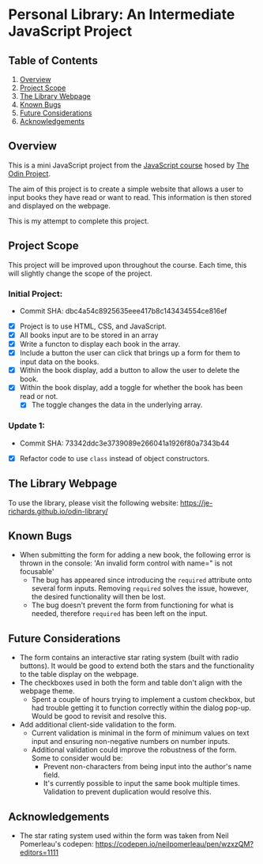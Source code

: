 # Personal Library: An Intermediate JavaScript Project

## Table of Contents
1. [Overview](#overview)
2. [Project Scope](#project-scope)
3. [The Library Webpage](#the-library-webpage)
4. [Known Bugs](#known-bugs)
5. [Future Considerations](#future-considerations)
6. [Acknowledgements](#acknowledgements)

## Overview
This is a mini JavaScript project from the [JavaScript course](https://www.theodinproject.com/paths/full-stack-javascript/courses/javascript) hosed by [The Odin Project](https://www.theodinproject.com/).

The aim of this project is to create a simple website that allows a user to input books they have read or want to read. This information is then stored and displayed on the webpage.

This is my attempt to complete this project.

## Project Scope
This project will be improved upon throughout the course. Each time, this will slightly change the scope of the project. 

### Initial Project:
- Commit SHA: dbc4a54c8925635eee417b8c143434554ce816ef
- [x] Project is to use HTML, CSS, and JavaScript.
- [x] All books input are to be stored in an array
- [x] Write a functon to display each book in the array.
- [x] Include a button the user can click that brings up a form for them to input data on the books.
- [x] Within the book display, add a button to allow the user to delete the book.
- [x] Within the book display, add a toggle for whether the book has been read or not.
    - [x] The toggle changes the data in the underlying array.

### Update 1:
- Commit SHA: 73342ddc3e3739089e266041a1926f80a7343b44
- [x] Refactor code to use `class` instead of object constructors.

## The Library Webpage
To use the library, please visit the following website: https://je-richards.github.io/odin-library/

## Known Bugs
- When submitting the form for adding a new book, the following error is thrown in the console: 'An invalid form control with name=" is not focusable'
    - The bug has appeared since introducing the `required` attribute onto several form inputs. Removing `required` solves the issue, however, the desired functionality will then be lost.
    - The bug doesn't prevent the form from functioning for what is needed, therefore `required` has been left on the input.

## Future Considerations
- The form contains an interactive star rating system (built with radio buttons). It would be good to extend both the stars and the functionality to the table display on the webpage.
- The checkboxes used in both the form and table don't align with the webpage theme. 
    - Spent a couple of hours trying to implement a custom checkbox, but had trouble getting it to function correctly within the dialog pop-up. Would be good to revisit and resolve this.
- Add additional client-side validation to the form.
    - Current validation is minimal in the form of minimum values on text input and ensuring non-negative numbers on number inputs.
    - Additional validation could improve the robustness of the form. Some to consider would be:
        - Prevent non-characters from being input into the author's name field.
        - It's currently possible to input the same book multiple times. Validation to prevent duplication would resolve this.

## Acknowledgements
- The star rating system used within the form was taken from Neil Pomerleau's codepen: https://codepen.io/neilpomerleau/pen/wzxzQM?editors=1111
